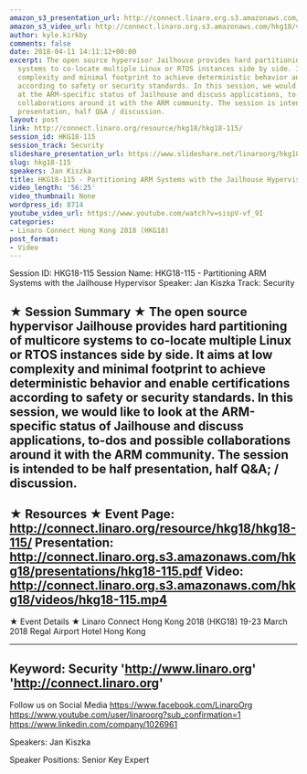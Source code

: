 ```yaml
---
amazon_s3_presentation_url: http://connect.linaro.org.s3.amazonaws.com/hkg18/presentations/hkg18-115.pdf
amazon_s3_video_url: http://connect.linaro.org.s3.amazonaws.com/hkg18/videos/hkg18-115.mp4
author: kyle.kirkby
comments: false
date: 2018-04-11 14:11:12+00:00
excerpt: The open source hypervisor Jailhouse provides hard partitioning of multicore
  systems to co-locate multiple Linux or RTOS instances side by side. It aims at low
  complexity and minimal footprint to achieve deterministic behavior and enable certifications
  according to safety or security standards. In this session, we would like to look
  at the ARM-specific status of Jailhouse and discuss applications, to-dos and possible
  collaborations around it with the ARM community. The session is intended to be half
  presentation, half Q&A / discussion.
layout: post
link: http://connect.linaro.org/resource/hkg18/hkg18-115/
session_id: HKG18-115
session_track: Security
slideshare_presentation_url: https://www.slideshare.net/linaroorg/hkg18-115-partitioning-arm-systems-with-the-jailhouse-hypervisor
slug: hkg18-115
speakers: Jan Kiszka
title: HKG18-115 - Partitioning ARM Systems with the Jailhouse Hypervisor
video_length: '56:25'
video_thumbnail: None
wordpress_id: 8714
youtube_video_url: https://www.youtube.com/watch?v=sispV-vf_9I
categories:
- Linaro Connect Hong Kong 2018 (HKG18)
post_format:
- Video
---
```


Session ID: HKG18-115
Session Name: HKG18-115 - Partitioning ARM Systems with the Jailhouse Hypervisor
Speaker: Jan Kiszka
Track: Security


★ Session Summary ★
The open source hypervisor Jailhouse provides hard partitioning of multicore systems to co-locate multiple Linux or RTOS instances side by side. It aims at low complexity and minimal footprint to achieve deterministic behavior and enable certifications according to safety or security standards. In this session, we would like to look at the ARM-specific status of Jailhouse and discuss applications, to-dos and possible collaborations around it with the ARM community. The session is intended to be half presentation, half Q&A; / discussion.
---------------------------------------------------
★ Resources ★
Event Page: http://connect.linaro.org/resource/hkg18/hkg18-115/
Presentation: http://connect.linaro.org.s3.amazonaws.com/hkg18/presentations/hkg18-115.pdf
Video: http://connect.linaro.org.s3.amazonaws.com/hkg18/videos/hkg18-115.mp4
 ---------------------------------------------------
★ Event Details ★
Linaro Connect Hong Kong 2018 (HKG18)
19-23 March 2018 
Regal Airport Hotel Hong Kong

---------------------------------------------------
Keyword: Security
'http://www.linaro.org'
'http://connect.linaro.org'
---------------------------------------------------
Follow us on Social Media
https://www.facebook.com/LinaroOrg
https://www.youtube.com/user/linaroorg?sub_confirmation=1
https://www.linkedin.com/company/1026961

Speakers: Jan Kiszka

Speaker Positions: Senior Key Expert


